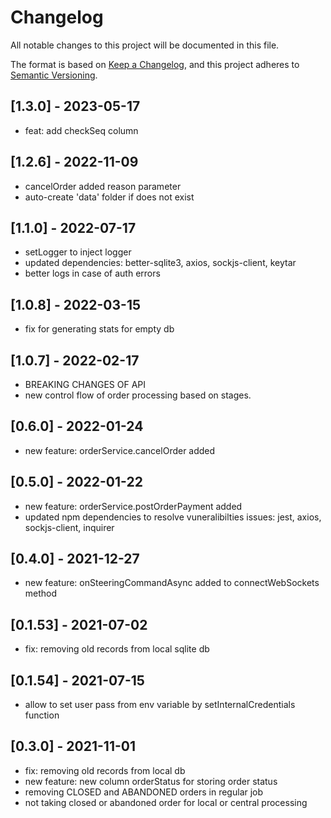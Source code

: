 # Changelog

All notable changes to this project will be documented in this file.

The format is based on [Keep a Changelog](https://keepachangelog.com/en/1.0.0/),
and this project adheres to [Semantic Versioning](https://semver.org/spec/v2.0.0.html).

## [1.3.0] - 2023-05-17

- feat: add checkSeq column

## [1.2.6] - 2022-11-09

- cancelOrder added reason parameter
- auto-create 'data' folder if does not exist

## [1.1.0] - 2022-07-17

- setLogger to inject logger
- updated dependencies: better-sqlite3, axios, sockjs-client, keytar
- better logs in case of auth errors

## [1.0.8] - 2022-03-15

- fix for generating stats for empty db

## [1.0.7] - 2022-02-17

- BREAKING CHANGES OF API
- new control flow of order processing based on stages.

## [0.6.0] - 2022-01-24

- new feature: orderService.cancelOrder added

## [0.5.0] - 2022-01-22

- new feature: orderService.postOrderPayment added
- updated npm dependencies to resolve vuneralibilties issues: jest, axios, sockjs-client, inquirer

## [0.4.0] - 2021-12-27

- new feature: onSteeringCommandAsync added to connectWebSockets method

## [0.1.53] - 2021-07-02

- fix: removing old records from local sqlite db

## [0.1.54] - 2021-07-15

- allow to set user pass from env variable by setInternalCredentials function

## [0.3.0] - 2021-11-01

- fix: removing old records from local db
- new feature: new column orderStatus for storing order status
- removing CLOSED and ABANDONED orders in regular job
- not taking closed or abandoned order for local or central processing
